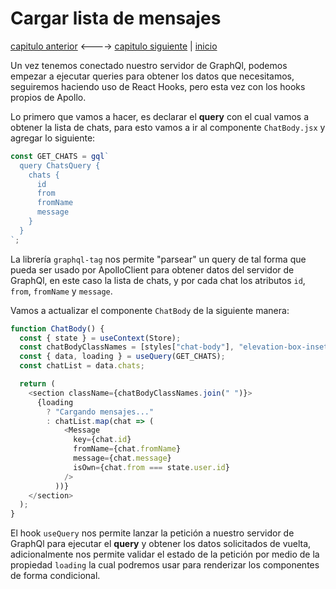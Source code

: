 # Cargar lista de mensajes

[capitulo anterior](Chapter_08.md) <----> [capitulo siguiente](Chapter_10.md) | [inicio](README.md)

Un vez tenemos conectado nuestro servidor de GraphQl, podemos empezar a ejecutar queries para obtener los datos que necesitamos, seguiremos haciendo uso de React Hooks, pero esta vez con los hooks propios de Apollo.

Lo primero que vamos a hacer, es declarar el **query** con el cual vamos a obtener la lista de chats, para esto vamos a ir al componente `ChatBody.jsx` y agregar lo siguiente:

```javascript
const GET_CHATS = gql`
  query ChatsQuery {
    chats {
      id
      from
      fromName
      message
    }
  }
`;
```

La librería `graphql-tag` nos permite "parsear" un query de tal forma que pueda ser usado por ApolloClient para obtener datos del servidor de GraphQl, en este caso la lista de chats, y por cada chat los atributos `id`, `from`, `fromName` y `message`.

Vamos a actualizar el componente `ChatBody` de la siguiente manera:

```javascript
function ChatBody() {
  const { state } = useContext(Store);
  const chatBodyClassNames = [styles["chat-body"], "elevation-box-inset-right"];
  const { data, loading } = useQuery(GET_CHATS);
  const chatList = data.chats;

  return (
    <section className={chatBodyClassNames.join(" ")}>
      {loading
        ? "Cargando mensajes..."
        : chatList.map(chat => (
            <Message
              key={chat.id}
              fromName={chat.fromName}
              message={chat.message}
              isOwn={chat.from === state.user.id}
            />
          ))}
    </section>
  );
}
```

El hook `useQuery` nos permite lanzar la petición a nuestro servidor de GraphQl para ejecutar el **query** y obtener los datos solicitados de vuelta, adicionalmente nos permite validar el estado de la petición por medio de la propiedad `loading` la cual podremos usar para renderizar los componentes de forma condicional.
